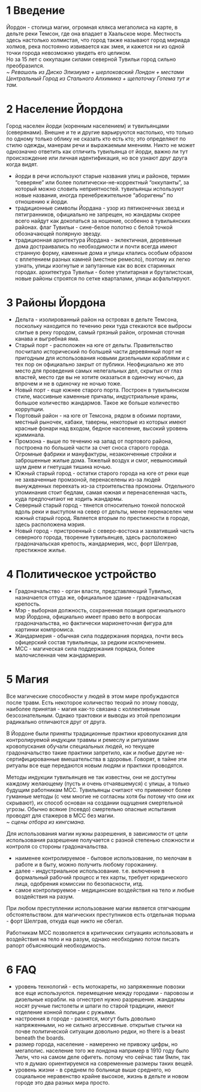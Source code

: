 # 1 Введение

Йордон - столица магии, огромная клякса мегаполиса на карте, в дельте реки Темсон, где она впадает в Хаальское море.
Местность здесь настолько холмистая, что город также называют город мириада холмов, река постоянно извивается как змея, и кажется ни из одной точки города невозможно увидеть его целиком.  
Но за 15 лет с оккупации силами северной Тувильи город сильно преобразился.  
_~ Ревашоль из Диско Элизиума + шерлоковский Лондон + местами Центральный Город из Стального Алхимика + щепоточку Готема тут и там._

# 2 Население Йордона

Город населен йорди (коренным населением) и тувильянцами (северянами).
Внешне и те и другие варьируются настолько, что только по одному только облику не сказать кто есть кто; это определяют по стилю одежды, манерам речи и выражаемым мнениям.
Никто не может однозначно ответить как отличить тувильянца от йорди, важно ли тут происхождение или личная идентификация, но все узнают друг друга когда видят.
- йорди в речи используют старые названия улиц и районов, термин “северяне” или более политически-не-корректный “оккупанты”, за который можно словить неприятностей.
  тувильянцы используют новые названия, иногда пренебрежительное “аборигены” по отношению к йорди.
- традиционные символы Йордана - узор из пятиконечных звезд и пятигранников, официально не запрещен, но жандармы скорее всего найдут как докопаться за ношение, особенно в тувильянских районах.
  флаг Тувильи - сине-белое полотно с белой точкой обозначающей полярную звезду. 
- традиционная архитектура Йордана - эклектичная, деревянные дома достраивались по необходимости и почти всегда имеют странную форму,
  каменные дома и улицы клались особым образом с вплетением разных камней (местное ремесло), поэтому их легко узнать, улицы изогнутые и запутанные как во всех старинных городах.
  архитектура Тувильи - более утилитарная и бруталистская, новые районы строятся по сетке кварталами, улицы асфальтируют.

# 3 Районы Йордона

- Дельта - изолированный район на островах в дельте Темсона, поскольку находится по течению реки туда стекаются все выбросы слитые в реку городом, самый грязный район, огромная сточная канава и выгребная яма.
- Старый порт - расположен на юге от дельты. Правительство посчитало исторический по большей части деревянный порт не пригодным для использования новыми дизельными кораблями и с тех пор он официально закрыт от публики.
  Неофициально же это место для проведения самых нелегальных дел, скрытых от глаз властей, место где вы не хотите оказаться в одиночку ночью, да впрочем и не в одиночку не ночью тоже.
- Новый порт - еще южнее старого порта. Построен в тувильянском стиле, массивные каменные причалы, индустриальные краны, большое количество жандармов. Такое же больше количество коррупции. 
- Портовый район - на юге от Темсона, рядом в обоими портами, местный рыночек, кабаки, таверны, некоторые из которых имеют красные фонари над входом, бедное население, высокий уровень криминала.
- Промзона - выше по течению на запад от портового района, построена по большей части за счет сноса старого города. Огромные фабрики и мануфактуры, незаконченные стройки и заброшенные жилые дома.
  Тяжелый воздух и смог, невыносимый шум днем и гнетущая тишина ночью.
- Южный старый город - остатки старого города на юге от реки еще не захваченные промзоной, перенаселены из-за людей вынужденных переехать из-за строительства промзоны.
  Отдельного упоминания стоит бедлам, самая южная и перенаселенная часть, куда предпочитают не ходить жандармы.
- Северный старый город - тянется относительно тонкой полоской вдоль реки и выступом на север от дельты, менее перенаселен чем южный старый город. Является вторым по престижности в городе, здесь расположена мэрия.
- Новый город - пристроенный с северо-востока и захвативший часть северного города, творение тувильянцев, здесь расположено градоначальская крепость, жандармерия, мсс, форт Шелграв, престижное жилье.

# 4 Политическое устройство

- Градоначальство - орган власти, представляющий Тувилью, назначается оттуда же, официальное здание - градоначальская крепость.
- Мэр - выборная должность, сохраненная позиция оригинального мэр Йордона, официально имеет право вето в вопросах градоначальства, но фактически марионеточная фигура для картинки компромиса.
- Жандармерия - обычная сила поддержания порядка, почти весь офицерский состав тувильянцы, за редким исключением.
- МСС - магическая сила поддержания порядка, более малочисленная чем жандармерия.

# 5 Магия

Все магические способности у людей в этом мире пробуждаются после травм. Есть некоторое количество теорий по этому поводу, наиболее принятая - магия как-то связана с коллективным безсознательным. 
Однако трактовки и выводы из этой препозиции радикально отличаются друг от друга.

В Йордоне были приняты традиционные практики кровопускания для контролируемой индукции травмы и ремеслу и ритуалами кровопускания обучали специальных людей, 
но текущее градоначальство такие практики запретило, как и любые другие не-сертифицированные вмешательства в здоровье. 
Говорят, в тайне эти ритуалы все еще передаются новым людям и практики проводятся.

Методы индукции тувильянцев не так известны, они не доступны каждому желающему (пусть и очень отчаявшемуся) с улицы, а только будущим работникам МСС. 
Тувильянцы считают что применяют более гуманные методы (с чем многие не согласны хотя бы потому что они их скрывают), их способ основан на создании ощущения смертельной угрозы.
Обычно всякие (псевдо) смертельно опасные испытания проводят для стажеров в МСС без магии.  
_~ сцены отбора из кингсмана._

Для использования магии нужны разрешения, в зависимости от цели использования разрешение получается с разной степенью сложности и контроля со стороны градоначальства. 
- наименее контролируемое - бытовое использование, по мелочам в работе и в быту, можно получить любому горожанину.
- далее - индустриальное использование. т.е. включение в формальный рабочий процесс и тех карты, требует юридического лица, одобрения комиссии по безопасности, итд.
- самое контролируемое - медицинские воздействия на тело и любые воздействия на разум.

При любом преступлении использование магии является отягчающим обстоятельством. для магических преступников есть отдельная тюрьма - форт Шелграв, откуда еще никто не сбегал.

Работникам МСС позволяется в критических ситуациях использовать и воздействия на тело и на разум, однако необходимо потом писать рапорт объясняющий необходимость.

# 6 FAQ

- уровень технологий - есть мотокареты, но запряженные повозки все еще используются. перемещение между городами - паровозы и дизельные корабли.
  на огнестрел нужно разрешение. жандармы носят ручные пистолеты и шпаги по старой традиции, имеют отделение конной полиции с ружьями.
- настроения в городе - разнятся, могут быть довольно напряженными, но не сильно агрессивные. открытые стычки на почве политической ситуации довольно редки, но there is a beast beneath the boards.
- размер города, население - намеренно не привожу цифры, но мегаполис. население того же лондона например в 1910 году было 7млн, что на самом деле офигеть.
  потому что сейчас там 9млн, так что я думаю ориентируемся на современные размеры таких вещей.
- уровень жизни - в среднем по больнице выше среднего, но социальное неравенство крайне высокое, жизнь в дельте и новом городе это два разных мира просто.
